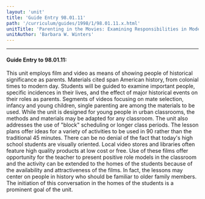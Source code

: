 ```yaml
---
layout: 'unit'
title: 'Guide Entry 98.01.11'
path: '/curriculum/guides/1998/1/98.01.11.x.html'
unitTitle: 'Parenting in the Movies: Examining Responsibilities in Modern American Films'
unitAuthor: 'Barbara W. Winters'
---
```


<body>
<hr/>
 <h4>
  Guide Entry to 98.01.11:
 </h4>
 This unit employs film and video as means of showing people of historical significance as parents.  Materials cited span American history, from colonial times to modern day.  Students will be guided to examine important people, specific incidences in their lives, and the effect of major historical events on their roles as parents.  Segments of videos focusing on mate selection, infancy and young children, single parenting are among the materials to be used.  While the unit is designed for young people in urban classrooms, the methods and materials may be adapted for any classroom.  The unit also addresses the use of "block" scheduling or longer class periods.  The lesson plans offer ideas for a variety of activities to be used in 90 rather than the traditional 45 minutes.  There can be no denial of the fact that today's high school students are visually oriented.  Local video stores and libraries often feature high quality products at low cost or free.  Use of these films offer opportunity for the teacher to present positive role models in the classroom and the activity can be extended to the homes of the students because of the availability and attractiveness of the films.  In fact, the lessons may center on people in history who should be familiar to older family members.  The initiation of this conversation in the homes of the students is a prominent goal of the unit.

</body>
